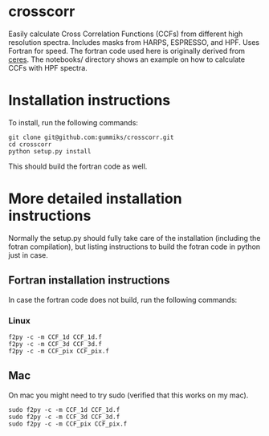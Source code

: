 # crosscorr
Easily calculate Cross Correlation Functions (CCFs) from different high resolution spectra. Includes masks from HARPS, ESPRESSO, and HPF. Uses Fortran for speed. The fortran code used here is originally derived from <a href='https://github.com/rabrahm/ceres'>ceres</a>. The notebooks/ directory shows an example on how to calculate CCFs with HPF spectra.

# Installation instructions
To install, run the following commands:
```
git clone git@github.com:gummiks/crosscorr.git
cd crosscorr
python setup.py install
```
This should build the fortran code as well.

# More detailed installation instructions
Normally the setup.py should fully take care of the installation (including the fotran compilation), but listing instructions to build the fotran code in python just in case.

## Fortran installation instructions

In case the fortran code does not build, run the following commands:

### Linux

```
f2py -c -m CCF_1d CCF_1d.f
f2py -c -m CCF_3d CCF_3d.f
f2py -c -m CCF_pix CCF_pix.f
```

## Mac
On mac you might need to try sudo (verified that this works on my mac).

```
sudo f2py -c -m CCF_1d CCF_1d.f
sudo f2py -c -m CCF_3d CCF_3d.f
sudo f2py -c -m CCF_pix CCF_pix.f
```
